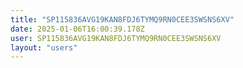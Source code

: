 ```yaml
---
title: "SP115836AVG19KAN8FDJ6TYMQ9RN0CEE3SWSNS6XV"
date: 2025-01-06T16:00:39.178Z
user: SP115836AVG19KAN8FDJ6TYMQ9RN0CEE3SWSNS6XV
layout: "users"
---
```

    